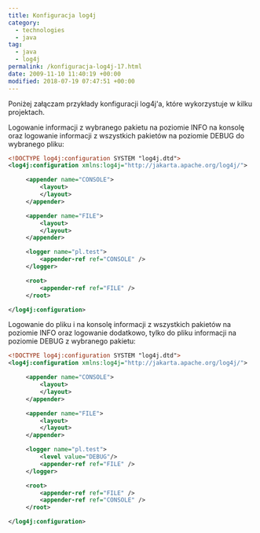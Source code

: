 ```yaml
---
title: Konfiguracja log4j
category:
  - technologies
  - java
tag:
  - java
  - log4j
permalink: /konfiguracja-log4j-17.html
date: 2009-11-10 11:40:19 +00:00
modified: 2018-07-19 07:47:51 +00:00
---
```



Poniżej załączam przykłady konfiguracji log4j'a, które wykorzystuje w kilku projektach.

<!--more-->

Logowanie informacji z wybranego pakietu na poziomie INFO na konsolę oraz logowanie informacji z wszystkich pakietów na poziomie DEBUG do wybranego pliku:

```xml
<!DOCTYPE log4j:configuration SYSTEM "log4j.dtd">
<log4j:configuration xmlns:log4j="http://jakarta.apache.org/log4j/">

     <appender name="CONSOLE">
         <layout>
         </layout>
     </appender>

     <appender name="FILE">
         <layout>
         </layout>
     </appender>

     <logger name="pl.test">
         <appender-ref ref="CONSOLE" />
     </logger>

     <root>
         <appender-ref ref="FILE" />
     </root>

</log4j:configuration>
```

Logowanie do pliku i na konsolę informacji z wszystkich pakietów na poziomie INFO oraz logowanie dodatkowo, tylko do pliku informacji na poziomie DEBUG z wybranego pakietu:

```xml
<!DOCTYPE log4j:configuration SYSTEM "log4j.dtd">
<log4j:configuration xmlns:log4j="http://jakarta.apache.org/log4j/">

     <appender name="CONSOLE">
         <layout>
         </layout>
     </appender>

     <appender name="FILE">
         <layout>
         </layout>
     </appender>

     <logger name="pl.test">
         <level value="DEBUG"/>
         <appender-ref ref="FILE" />
     </logger>

     <root>
         <appender-ref ref="FILE" />
         <appender-ref ref="CONSOLE" />
     </root>

</log4j:configuration>
```
